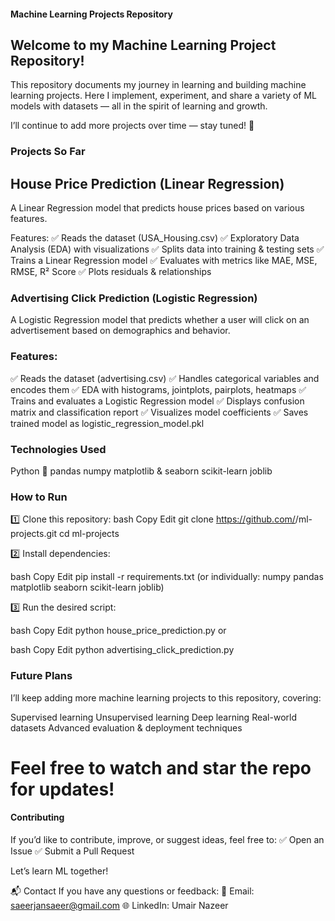 #### Machine Learning Projects Repository
## Welcome to my Machine Learning Project Repository!

This repository documents my journey in learning and building machine learning projects. Here I implement, experiment, and share a variety of ML models with datasets — all in the spirit of learning and growth.

I’ll continue to add more projects over time — stay tuned! 🌟

### Projects So Far
## House Price Prediction (Linear Regression)
A Linear Regression model that predicts house prices based on various features.

Features:
✅ Reads the dataset (USA_Housing.csv)
✅ Exploratory Data Analysis (EDA) with visualizations
✅ Splits data into training & testing sets
✅ Trains a Linear Regression model
✅ Evaluates with metrics like MAE, MSE, RMSE, R² Score
✅ Plots residuals & relationships

### Advertising Click Prediction (Logistic Regression)
A Logistic Regression model that predicts whether a user will click on an advertisement based on demographics and behavior.

### Features:
✅ Reads the dataset (advertising.csv)
✅ Handles categorical variables and encodes them
✅ EDA with histograms, jointplots, pairplots, heatmaps
✅ Trains and evaluates a Logistic Regression model
✅ Displays confusion matrix and classification report
✅ Visualizes model coefficients
✅ Saves trained model as logistic_regression_model.pkl

### Technologies Used
Python 🐍
pandas
numpy
matplotlib & seaborn
scikit-learn
joblib

### How to Run
1️⃣ Clone this repository:
bash
Copy
Edit
git clone https://github.com/<your-username>/ml-projects.git
cd ml-projects

2️⃣ Install dependencies:

bash
Copy
Edit
pip install -r requirements.txt
(or individually: numpy pandas matplotlib seaborn scikit-learn joblib)

3️⃣ Run the desired script:

bash
Copy
Edit
python house_price_prediction.py
or

bash
Copy
Edit
python advertising_click_prediction.py


### Future Plans
I’ll keep adding more machine learning projects to this repository, covering:

Supervised learning
Unsupervised learning
Deep learning
Real-world datasets
Advanced evaluation & deployment techniques

# Feel free to watch and star the repo for updates!

#### Contributing
If you’d like to contribute, improve, or suggest ideas, feel free to:
✅ Open an Issue
✅ Submit a Pull Request

Let’s learn ML together!

📬 Contact
If you have any questions or feedback:
📧 Email: saeerjansaeer@gmail.com
🌐 LinkedIn: Umair Nazeer

